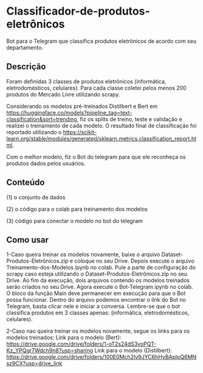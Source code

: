 # Classificador-de-produtos-eletrônicos
Bot para o Telegram que classifica produtos eletrônicos de acordo com seu departamento.
## Descrição
Foram definidas 3 classes de produtos eletrônicos (informática, eletrodomésticos, celulares). Para cada classe coletei pelos menos 200 produtos do Mercado Livre utilizando scrapy. 

Considerando os modelos pré-treinados Distilbert e Bert em https://huggingface.co/models?pipeline_tag=text-classification&sort=trending, fiz os splits de treino, teste e validação e realizei o treinamento de cada modelo. O resultado final de classificação foi reportado utilizando o https://scikit-learn.org/stable/modules/generated/sklearn.metrics.classification_report.html.

Com o melhor modelo, fiz o Bot do telegram para que ele reconheça os produtos dados pelos usuários.
## Conteúdo
(1) o conjunto de dados

(2) o código para o colab para treinamento dos modelos 

(3) código para conectar o modelo no bot do telegram 
## Como usar
1-Caso queira treinar os modelos novamente, baixe o arquivo Dataset-Produtos-Eletrônicos.zip e coloque no seu Drive. Depois execute o arquivo Treinamento-dos-Modelos.ipynb no colab. Pule a parte de configuração do scrapy caso esteja utilizando o Dataset-Produtos-Eletrônicos.zip no seu Drive. Ao fim da execução, dois arquivos contendo os modelos treinados serão criados no seu Drive. Agora execute o Bot-Telegram.ipynb no colab. O bloco da função Main deve permanecer em execução para que o Bot possa funcionar.  Dentro do arquivo podemos encontrar o link do Bot no Telegram, basta clicar nele e iniciar a conversa. Lembre-se que o bot classifica produtos em 3 classes apenas: (informática, eletrodomésticos, celulares).

2-Caso nao queira treinar os modelos novamente, segue os links para os modelos treinados:
Link para o modelo (Bert): https://drive.google.com/drive/folders/1-oT2s24dS3voPQT-Kz_YPQgr7Wdch9n8?usp=sharing
Link para o modelo (Distilbert): https://drive.google.com/drive/folders/100E0Mch2Iv9JYC6hHyBAplpQ6MNsz9CX?usp=drive_link
